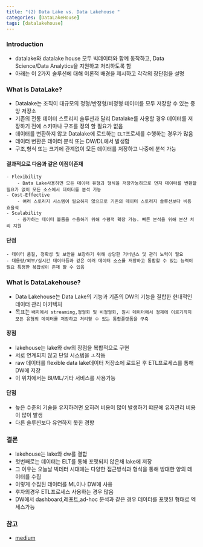 ```yaml
---
title: "(2) Data Lake vs. Data Lakehouse "
categories: [DataLakeHouse]
tags: [datalakehouse]
---
```



### Introduction
- datalake와 datalake house 모두 빅데이터와 함꼐 동작하고, Data Science/Data Analytics을 지원하고 처리하도록 함
- 아래는 이 2가지 솔루션에 대해 이론적 배경을 제시하고 각각의 장단점을 설명

### What is DataLake?
- Datalake는 조직이 대규모의 정형/반정형/비정형 데이터를 모두 저장할 수 있는 중앙 저장소
- 기존의 전통 데이터 스토리지 솔루션과 달리 Datalake를 사용할 경우 데이터를 저장하기 전에 스키마나 구조를 정의 할 필요가 없음
- 데이터를 변환하지 않고 Datalake에 로드하는 `ELT`프로세를 수행하는 경우가 많음
- 데이터 변환은 데이터 분석 또는 DW/DL에서 발생함
- 구조,형식 또는 크기에 관계없이 모든 데이터를 저장하고 나중에 분석 가능
#### 결과적으로 다음과 같은 이점이존재
    - Flexibility
        - Data Lake사용하면 모든 데이터 유형과 형식을 저장가능하므로 먼저 데이터를 변환할 필요가 없이 모든 소스에서 데이터를 분석 가능
    - Cost-Effective
        - 여러 스토리지 시스템이 필요하지 않으므로 기존의 데이터 스토리지 솔루션보다 비용 효율적
    - Scalability
        - 증가하는 데이터 볼륨을 수용하기 위해 수평적 확장 가능. 빠른 분석을 위해 분산 처리 지원
#### 단점
    - 데이터 품질, 정확성 및 보안을 보장하기 위해 상당한 거버넌스 및 관리 노력이 필요
    - 대용량/외부/실시간 데이터등과 같은 여러 데이터 소스를 저장하고 통합할 수 있는 능력이 필요 특정한 복잡성이 존재 할 수 있음

### What is DataLakehouse?
- Data Lakehouse는 Data Lake의 기능과 기존의 DW의 기능을 결합한 현대적인 데이터 관리 아키텍처
- 목표는 `배치에서 streaming,정형화 및 비정형화, 원시 데이터에서 정제에 이르기까지 모든 유형의 데이터를 저장하고 처리할 수 있는 통합플랫폼을 구축`
#### 장점
- lakehouse는 lake와 dw의 장점을 복합적으로 구현
- 서로 연계되지 않고 단일 시스템을 ㅗ작동
- raw 데이터를 flexible data lake데이터 저장소에 로드된 후 ETL프로세스를 통해 DW에 저장
- 이 위치에서는 BI/ML/기타 서비스를 사용가능
#### 단점
- 높은 수준의 기술을 유지하려면 오히려 비용이 많이 발생하기 떄문에 유지관리 비용이 많이 발생
- 다른 솔루션보다 유연하지 못한 경향

### 결론
- lakehouse는 lake와 dw를 결합
- 첫번째로는 데이터는 ELT를 통해 포맷되지 않은채 lake에 저장
- 그 이유는 오늘날 빅데터 시대에는 다양한 접근방식과 형식을 통해 방대한 양의 데이터를 수집 
- 이렇게 수집된 데이터를 ML이나 DW에 사용
- 후자의경우 ETL프로세스 사용하는 경우 많음
- DW에서 dashboard,레포트,ad-hoc 분석과 같은 경우 데이터를 포맷된 형태로 엑세스가능



### 참고

- [medium](https://vocal.media/01/data-lake-vs-data-lakehouse?source=post_page-----45ba65a8399--------------------------------)

 